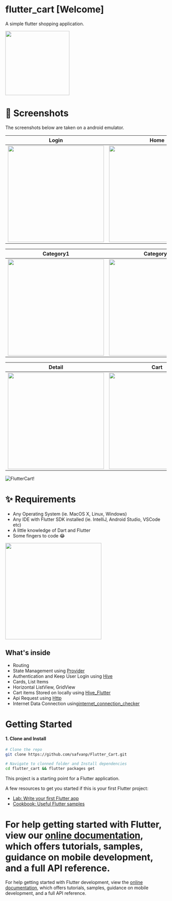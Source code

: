 # flutter_cart [Welcome]

A simple flutter shopping application.

<a href="./app-release.apk"><img src="https://playerzon.com/asset/download.png" width="200"></img></a>

# 📸 Screenshots
The screenshots below are taken on a android emulator.

| Login | Home |
|------|-------|
|<img src="./screenshots/Login.jpg" width="300">|<img src="./screenshots/Home.jpg" width="300">|

| Category1 | Category2 |
|------|-------|
|<img src="./screenshots/Electronics.jpg" width="300">|<img src="./screenshots/Shirt.jpg" width="300">|


| Detail | Cart|
|------|-------|
|<img src="./screenshots/Product Details.jpg" width="300">|<img src="./screenshots/Cart.jpg" width="300">|

![FlutterCart!](ui.jpg)
# ✨ Requirements
- Any Operating System (ie. MacOS X, Linux, Windows)
- Any IDE with Flutter SDK installed (ie. IntelliJ, Android Studio, VSCode etc)
- A little knowledge of Dart and Flutter
- Some fingers to code 😂

<img src="./ui.jpg" width="300">

## What's inside

- Routing
- State Management using [Provider](https://pub.dev/packages/provider)
- Authentication and Keep User Login using [Hive](https://pub.dev/packages/hive)
- Cards, List Items
- Horizontal ListView, GridView
- Cart items Stored on locally using [Hive_Flutter](https://pub.dev/packages/hive_flutter)
- Api Request using [Http](https://pub.dev/packages/http)
- Internet Data Connection using[internet_connection_checker](https://pub.dev/packages/internet_connection_checker) 

# Getting Started

#### 1. Clone and Install

```bash
# Clone the repo
git clone https://github.com/safvanp/Flutter_Cart.git

# Navigate to clonned folder and Install dependencies
cd flutter_cart && flutter packages get
```

This project is a starting point for a Flutter application.

A few resources to get you started if this is your first Flutter project:

- [Lab: Write your first Flutter app](https://flutter.io/docs/get-started/codelab)
- [Cookbook: Useful Flutter samples](https://flutter.io/docs/cookbook)

For help getting started with Flutter, view our 
[online documentation](https://flutter.io/docs), which offers tutorials, 
samples, guidance on mobile development, and a full API reference.
=======
For help getting started with Flutter development, view the
[online documentation](https://docs.flutter.dev/), which offers tutorials,
samples, guidance on mobile development, and a full API reference.


